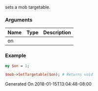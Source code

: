 sets a mob targetable.
### Arguments
**Name**|**Type**|**Description**
:---|:---|:---
on||

### Example

```perl
my $on = 1;

$mob->SetTargetable($on); # Returns void
```


Generated On 2018-01-15T13:04:48-08:00